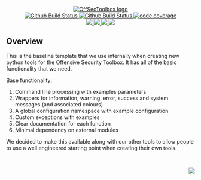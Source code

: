 <p align="center">
    <a href="https://github.com/OffSecToolbox/">
        <img src="https://cdn.wolfsoftware.com/assets/images/github/organisations/offsectoolbox/black-and-white-circle-256.png" alt="OffSecToolbox logo" />
    </a>
    <br />
    <a href="https://github.com/OffSecToolbox/baseline-project/actions/workflows/cicd-pipeline-local.yml">
        <img src="https://img.shields.io/github/actions/workflow/status/offsectoolbox/baseline-project/cicd-pipeline-local.yml?branch=master&label=local%20pipeline&style=for-the-badge" alt="Github Build Status" />
    </a>
    <a href="https://github.com/OffSecToolbox/baseline-project/actions/workflows/cicd-pipeline-shared.yml">
        <img src="https://img.shields.io/github/actions/workflow/status/offsectoolbox/baseline-project/cicd-pipeline-shared.yml?branch=master&label=shared%20pipeline&style=for-the-badge" alt="Github Build Status" />
    </a>
    <a href="https://codecov.io/gh/OffSecToolbox/baseline-project">
        <img src="https://img.shields.io/codecov/c/gh/OffSecToolbox/baseline-project?label=code%20coverage&style=for-the-badge" alt="code coverage" />
    </a>
    <br />
    <a href="https://github.com/OffSecToolbox/baseline-project/blob/master/.github/CODE_OF_CONDUCT.md">
        <img src="https://img.shields.io/badge/Code%20of%20Conduct-blue?style=for-the-badge" />
    </a>
    <a href="https://github.com/OffSecToolbox/baseline-project/blob/master/.github/CONTRIBUTING.md">
        <img src="https://img.shields.io/badge/Contributing-blue?style=for-the-badge" />
    </a>
    <a href="https://github.com/OffSecToolbox/baseline-project/blob/master/.github/SECURITY.md">
        <img src="https://img.shields.io/badge/Report%20Security%20Concern-blue?style=for-the-badge" />
    </a>
    <a href="https://github.com/OffSecToolbox/baseline-project/issues">
        <img src="https://img.shields.io/badge/Get%20Support-blue?style=for-the-badge" />
    </a>
</p>

## Overview

This is the baseline template that we use internally when creating new python tools for the Offensive Security Toolbox. It has all of the basic functionality
that we need.

Base functionality:

1. Command line processing with examples parameters
2. Wrappers for information, warning, error, success and system messages (and associated colours)
3. A global configuration namespace with example configuration
4. Custom exceptions with examples
5. Clear documentation for each function
6. Minimal dependency on external modules

We decided to make this available along with our other tools to allow people to use a well engineered starting point when creating their own tools.

<br />
<p align="right"><a href="https://wolfsoftware.com/"><img src="https://img.shields.io/badge/Created%20by%20Wolf%20Software-blue?style=for-the-badge" /></a></p>
